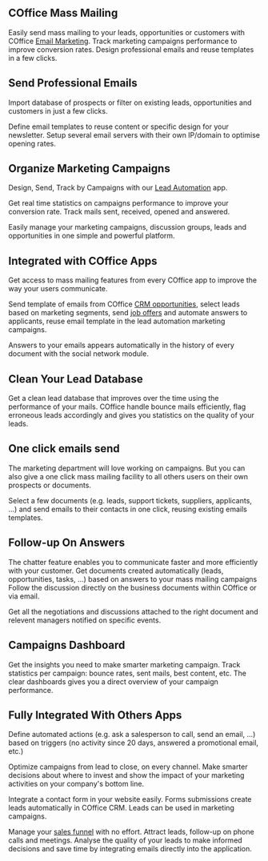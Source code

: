 COffice Mass Mailing
-----------------

Easily send mass mailing to your leads, opportunities or customers
with COffice <a href="https://www.coffice.com/page/mailing#">Email Marketing</a>. Track
marketing campaigns performance to improve conversion rates. Design
professional emails and reuse templates in a few clicks.

Send Professional Emails
------------------------

Import database of prospects or filter on existing leads, opportunities and
customers in just a few clicks.

Define email templates to reuse content or specific design for your newsletter.
Setup several email servers with their own IP/domain to optimise opening rates.

Organize Marketing Campaigns
----------------------------

Design, Send, Track by Campaigns with our <a href="https://www.coffice.com/page/mailing">Lead Automation</a> app.

Get real time statistics on campaigns performance to improve your conversion
rate. Track mails sent, received, opened and answered.

Easily manage your marketing campaigns, discussion groups, leads and
opportunities in one simple and powerful platform.

Integrated with COffice Apps
-------------------------

Get access to mass mailing features from every COffice app to improve the way your
users communicate.

Send template of emails from COffice <a href="https://www.coffice.com/page/mailing">CRM opportunities</a>, select leads based
on marketing segments, send <a href="https://www.coffice.com/page/recruitment">job offers</a> and automate
answers to applicants, reuse email template in the lead automation marketing
campaigns.

Answers to your emails appears automatically in the history of every document
with the social network module.

Clean Your Lead Database
------------------------

Get a clean lead database that improves over the time using the performance of
your mails. COffice handle bounce mails efficiently, flag erroneous leads
accordingly and gives you statistics on the quality of your leads.

One click emails send
---------------------

The marketing department will love working on campaigns. But you can also give
a one click mass mailing facility to all others users on their own prospects or
documents.

Select a few documents (e.g. leads, support tickets, suppliers, applicants,
...) and send emails to their contacts in one click, reusing existing emails
templates.

Follow-up On Answers
--------------------

The chatter feature enables you to communicate faster and more efficiently with
your customer. Get documents created automatically (leads, opportunities,
tasks, ...) based on answers to your mass mailing campaigns Follow the
discussion directly on the business documents within COffice or via email.

Get all the negotiations and discussions attached to the right document and
relevent managers notified on specific events.

Campaigns Dashboard
-------------------

Get the insights you need to make smarter marketing campaign. Track statistics
per campaign: bounce rates, sent mails, best content, etc. The clear dashboards
gives you a direct overview of your campaign performance.

Fully Integrated With Others Apps
---------------------------------

Define automated actions (e.g. ask a salesperson to call, send an email, ...)
based on triggers (no activity since 20 days, answered a promotional email,
etc.)

Optimize campaigns from lead to close, on every channel. Make smarter decisions
about where to invest and show the impact of your marketing activities on your
company's bottom line.

Integrate a contact form in your website easily. Forms submissions create leads
automatically in COffice CRM. Leads can be used in marketing campaigns.

Manage your <a href="https://www.coffice.com/page/crm">sales funnel</a> with no
effort. Attract leads, follow-up on phone calls and meetings. Analyse the
quality of your leads to make informed decisions and save time by integrating
emails directly into the application.

